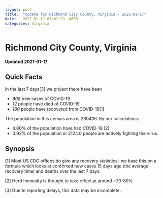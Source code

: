 ```yaml
---
layout: post
title:  "Update for Richmond City County, Virginia - 2021-01-17"
date:   2021-01-17 01:01:29 -0600
categories: Virginia
---
```


# Richmond City County, Virginia
#### Updated 2021-01-17

## Quick Facts

In the last 7 days[3] we project there have been
- *808* new cases of COVID-19
- *12* people have died of COVID-19
- *180* people have recovered from COVID-19[1]

The population in this census area is 230436. By our calculations:
- 4.80% of the population have had COVID-19.[2]
- 0.92% of the population or 2124.0 people are actively fighting the virus.

## Synopsis




[1] Most US CDC offices do give any recovery statistics- we base this on a formula which looks at confirmed new cases
15 days ago (the average recovery time) and deaths over the last 7 days.

[2] Herd Immunity is thought to take effect at around ~70-80%

[3] Due to reporting delays, this data may be incomplete.
 
    